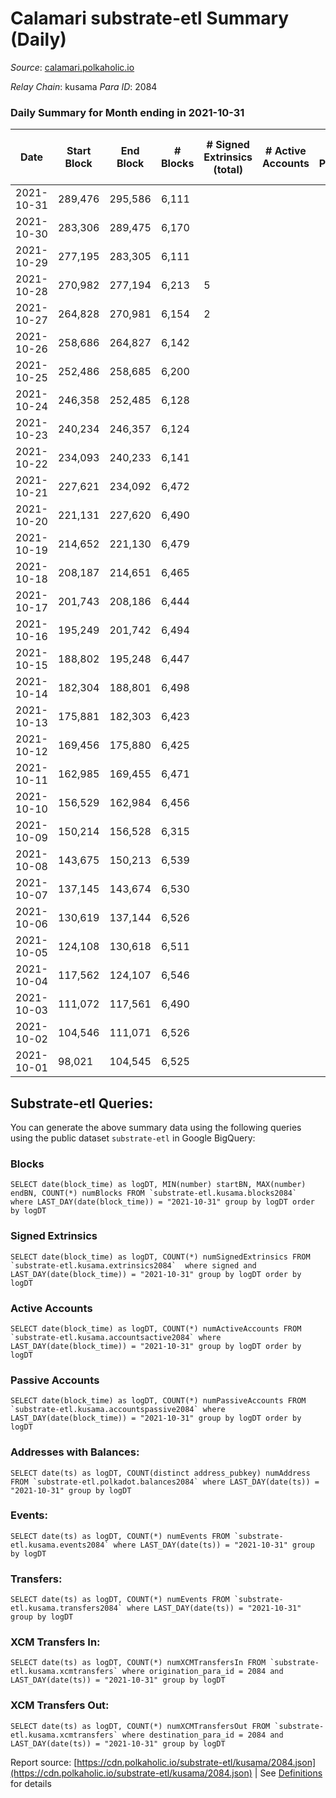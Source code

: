 # Calamari substrate-etl Summary (Daily)

_Source_: [calamari.polkaholic.io](https://calamari.polkaholic.io)

*Relay Chain*: kusama
*Para ID*: 2084



### Daily Summary for Month ending in 2021-10-31


| Date | Start Block | End Block | # Blocks | # Signed Extrinsics (total) | # Active Accounts | # Passive | # New | # Addresses with Balances | # Events | # Transfers | # XCM Transfers In | # XCM Transfers Out | Issues | 
| ---- | ----------- | --------- | -------- | --------------------------- | ----------------- | --------- | ----- | ------------------------- | -------- | ----------- | ------------------ | ------------------- | ------ |
| 2021-10-31 | 289,476 | 295,586 | 6,111 |  |  |  |  | 13 | 12,226 |   |   |   |  |
| 2021-10-30 | 283,306 | 289,475 | 6,170 |  |  |  |  | 13 | 12,343 |   |   |   |  |
| 2021-10-29 | 277,195 | 283,305 | 6,111 |  |  |  |  | 13 | 12,226 |   |   |   |  |
| 2021-10-28 | 270,982 | 277,194 | 6,213 | 5 |  |  |  | 13 | 12,446 | 1 ($71.31) |   |   |  |
| 2021-10-27 | 264,828 | 270,981 | 6,154 | 2 |  |  |  | 12 | 12,319 | 2 ($142.63) |   |   |  |
| 2021-10-26 | 258,686 | 264,827 | 6,142 |  |  |  |  | 10 | 12,295 |   |   |   |  |
| 2021-10-25 | 252,486 | 258,685 | 6,200 |  |  |  |  | 9 | 12,403 |   |   |   |  |
| 2021-10-24 | 246,358 | 252,485 | 6,128 |  |  |  |  | 9 | 12,260 |   |   |   |  |
| 2021-10-23 | 240,234 | 246,357 | 6,124 |  |  |  |  | 9 | 12,251 |   |   |   |  |
| 2021-10-22 | 234,093 | 240,233 | 6,141 |  |  |  |  |  | 12,285 |   |   |   |  |
| 2021-10-21 | 227,621 | 234,092 | 6,472 |  |  |  |  | 9 | 12,948 |   |   |   |  |
| 2021-10-20 | 221,131 | 227,620 | 6,490 |  |  |  |  | 9 | 12,984 |   |   |   |  |
| 2021-10-19 | 214,652 | 221,130 | 6,479 |  |  |  |  | 9 | 12,961 |   |   |   |  |
| 2021-10-18 | 208,187 | 214,651 | 6,465 |  |  |  |  |  | 12,934 |   |   |   |  |
| 2021-10-17 | 201,743 | 208,186 | 6,444 |  |  |  |  | 9 | 12,891 |   |   |   |  |
| 2021-10-16 | 195,249 | 201,742 | 6,494 |  |  |  |  | 9 | 12,992 |   |   |   |  |
| 2021-10-15 | 188,802 | 195,248 | 6,447 |  |  |  |  | 9 | 12,898 |   |   |   |  |
| 2021-10-14 | 182,304 | 188,801 | 6,498 |  |  |  |  | 9 | 12,999 |   |   |   |  |
| 2021-10-13 | 175,881 | 182,303 | 6,423 |  |  |  |  | 9 | 12,850 |   |   |   |  |
| 2021-10-12 | 169,456 | 175,880 | 6,425 |  |  |  |  | 9 | 12,853 |   |   |   |  |
| 2021-10-11 | 162,985 | 169,455 | 6,471 |  |  |  |  | 9 | 12,946 |   |   |   |  |
| 2021-10-10 | 156,529 | 162,984 | 6,456 |  |  |  |  | 9 | 12,916 |   |   |   |  |
| 2021-10-09 | 150,214 | 156,528 | 6,315 |  |  |  |  | 9 | 12,633 |   |   |   |  |
| 2021-10-08 | 143,675 | 150,213 | 6,539 |  |  |  |  | 9 | 13,082 |   |   |   |  |
| 2021-10-07 | 137,145 | 143,674 | 6,530 |  |  |  |  | 9 | 13,063 |   |   |   |  |
| 2021-10-06 | 130,619 | 137,144 | 6,526 |  |  |  |  | 9 | 13,056 |   |   |   |  |
| 2021-10-05 | 124,108 | 130,618 | 6,511 |  |  |  |  | 9 | 13,026 |   |   |   |  |
| 2021-10-04 | 117,562 | 124,107 | 6,546 |  |  |  |  | 9 | 13,095 |   |   |   |  |
| 2021-10-03 | 111,072 | 117,561 | 6,490 |  |  |  |  | 9 | 12,984 |   |   |   |  |
| 2021-10-02 | 104,546 | 111,071 | 6,526 |  |  |  |  | 9 | 13,055 |   |   |   |  |
| 2021-10-01 | 98,021 | 104,545 | 6,525 |  |  |  |  | 9 | 13,054 |   |   |   |  |

## Substrate-etl Queries:
You can generate the above summary data using the following queries using the public dataset `substrate-etl` in Google BigQuery:


### Blocks
```
SELECT date(block_time) as logDT, MIN(number) startBN, MAX(number) endBN, COUNT(*) numBlocks FROM `substrate-etl.kusama.blocks2084`  where LAST_DAY(date(block_time)) = "2021-10-31" group by logDT order by logDT
```


### Signed Extrinsics
```
SELECT date(block_time) as logDT, COUNT(*) numSignedExtrinsics FROM `substrate-etl.kusama.extrinsics2084`  where signed and LAST_DAY(date(block_time)) = "2021-10-31" group by logDT order by logDT
```


### Active Accounts
```
SELECT date(block_time) as logDT, COUNT(*) numActiveAccounts FROM `substrate-etl.kusama.accountsactive2084` where LAST_DAY(date(block_time)) = "2021-10-31" group by logDT order by logDT
```


### Passive Accounts
```
SELECT date(block_time) as logDT, COUNT(*) numPassiveAccounts FROM `substrate-etl.kusama.accountspassive2084` where LAST_DAY(date(block_time)) = "2021-10-31" group by logDT order by logDT
```


### Addresses with Balances:
```
SELECT date(ts) as logDT, COUNT(distinct address_pubkey) numAddress FROM `substrate-etl.polkadot.balances2084` where LAST_DAY(date(ts)) = "2021-10-31" group by logDT
```


### Events:
```
SELECT date(ts) as logDT, COUNT(*) numEvents FROM `substrate-etl.kusama.events2084` where LAST_DAY(date(ts)) = "2021-10-31" group by logDT
```


### Transfers:
```
SELECT date(ts) as logDT, COUNT(*) numEvents FROM `substrate-etl.kusama.transfers2084` where LAST_DAY(date(ts)) = "2021-10-31" group by logDT
```


### XCM Transfers In:
```
SELECT date(ts) as logDT, COUNT(*) numXCMTransfersIn FROM `substrate-etl.kusama.xcmtransfers` where origination_para_id = 2084 and LAST_DAY(date(ts)) = "2021-10-31" group by logDT
```


### XCM Transfers Out:
```
SELECT date(ts) as logDT, COUNT(*) numXCMTransfersOut FROM `substrate-etl.kusama.xcmtransfers` where destination_para_id = 2084 and LAST_DAY(date(ts)) = "2021-10-31" group by logDT
```



Report source: [https://cdn.polkaholic.io/substrate-etl/kusama/2084.json](https://cdn.polkaholic.io/substrate-etl/kusama/2084.json) | See [Definitions](/DEFINITIONS.md) for details
